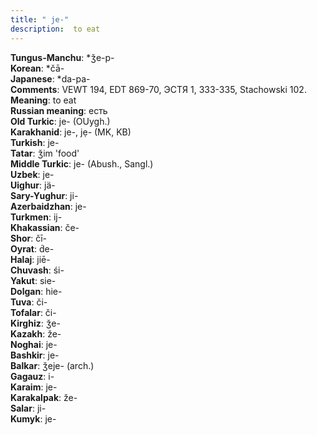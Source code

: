 ```yaml
---
title: " je-"
description:  to eat
---
```


<strong>Tungus-Manchu</strong>:  *ǯe-p-<br>
<strong>Korean</strong>:  *čā-<br>
<strong>Japanese</strong>:  *da-pa-<br>
<strong>Comments</strong>:  VEWT 194, EDT 869-70, ЭСТЯ 1, 333-335, Stachowski 102.<br>
<strong>Meaning</strong>:  to eat<br>
<strong>Russian meaning</strong>:  есть<br>
<strong>Old Turkic</strong>:  je- (OUygh.)<br>
<strong>Karakhanid</strong>:  je-, jẹ- (MK, KB)<br>
<strong>Turkish</strong>:  je-<br>
<strong>Tatar</strong>:  ǯim 'food'<br>
<strong>Middle Turkic</strong>:  je- (Abush., Sangl.)<br>
<strong>Uzbek</strong>:  je-<br>
<strong>Uighur</strong>:  jä-<br>
<strong>Sary-Yughur</strong>:  ji-<br>
<strong>Azerbaidzhan</strong>:  je-<br>
<strong>Turkmen</strong>:  ij-<br>
<strong>Khakassian</strong>:  če-<br>
<strong>Shor</strong>:  čī-<br>
<strong>Oyrat</strong>:  d́e-<br>
<strong>Halaj</strong>:  jiē-<br>
<strong>Chuvash</strong>:  śi-<br>
<strong>Yakut</strong>:  sie-<br>
<strong>Dolgan</strong>:  hie-<br>
<strong>Tuva</strong>:  či-<br>
<strong>Tofalar</strong>:  či-<br>
<strong>Kirghiz</strong>:  ǯe-<br>
<strong>Kazakh</strong>:  že-<br>
<strong>Noghai</strong>:  je-<br>
<strong>Bashkir</strong>:  je-<br>
<strong>Balkar</strong>:  ǯeje- (arch.)<br>
<strong>Gagauz</strong>:  i-<br>
<strong>Karaim</strong>:  je-<br>
<strong>Karakalpak</strong>:  že-<br>
<strong>Salar</strong>:  ji-<br>
<strong>Kumyk</strong>:  je-<br>


